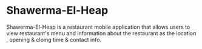 # Shawerma-El-Heap
Shawerma-El-Heap is a restaurant mobile application that allows users to view restaurant's menu and information about the restaurant as the location , opening & cloing time & contact info.

